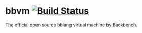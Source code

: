 # bbvm [![Build Status](https://travis-ci.org/backbench/bbvm.svg?branch=stage-alpha)](https://travis-ci.org/backbench/bbvm)
The official open source bblang virtual machine by Backbench.
